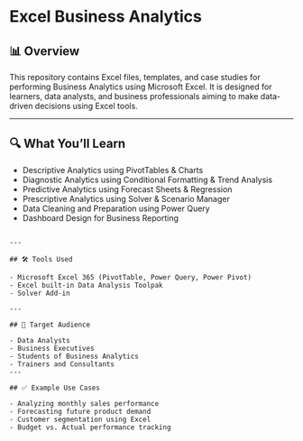 # Excel Business Analytics

## 📊 Overview
This repository contains Excel files, templates, and case studies for performing Business Analytics using Microsoft Excel. It is designed for learners, data analysts, and business professionals aiming to make data-driven decisions using Excel tools.

---

## 🔍 What You’ll Learn

- Descriptive Analytics using PivotTables & Charts  
- Diagnostic Analytics using Conditional Formatting & Trend Analysis  
- Predictive Analytics using Forecast Sheets & Regression  
- Prescriptive Analytics using Solver & Scenario Manager  
- Data Cleaning and Preparation using Power Query  
- Dashboard Design for Business Reporting  
```

---

## 🛠️ Tools Used

- Microsoft Excel 365 (PivotTable, Power Query, Power Pivot)
- Excel built-in Data Analysis Toolpak
- Solver Add-in

---

## 🧠 Target Audience

- Data Analysts  
- Business Executives  
- Students of Business Analytics  
- Trainers and Consultants  
---

## ✅ Example Use Cases

- Analyzing monthly sales performance  
- Forecasting future product demand  
- Customer segmentation using Excel  
- Budget vs. Actual performance tracking  
